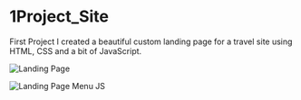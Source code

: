 # 1Project_Site
First Project
I created a beautiful custom landing page for a travel site using HTML, CSS and a bit of JavaScript.

![Landing Page](https://user-images.githubusercontent.com/86687336/161328240-2aaec6f0-da72-4458-b3af-8863cf06ed51.png)


![Landing Page Menu JS](https://user-images.githubusercontent.com/86687336/161328429-77ffd478-736f-4b35-96d4-84f4506f7064.png)
